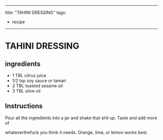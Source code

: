 
---
title: "TAHINI DRESSING"
tags:
  - recipe
---
# TAHINI DRESSING



## ingredients
* 1 TBL citrus juice 
* 1/2 tsp soy sauce or tamari 
* 2 TBL toasted sesame oil 
* 3 TBL olive oil 



## Instructions
Pour all the ingredients into a jar and shake that shit up. Taste and add more of

whateverthefuck you think it needs. Orange, lime, or lemon works best.






